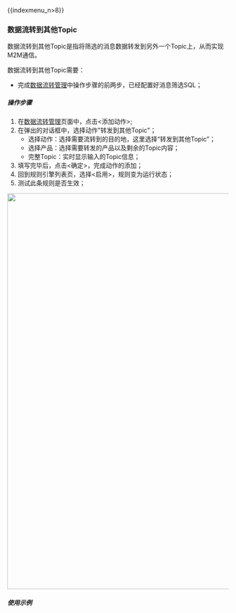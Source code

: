 {{indexmenu_n>8}}

### 数据流转到其他Topic
数据流转到其他Topic是指将筛选的消息数据转发到另外一个Topic上，从而实现M2M通信。

数据流转到其他Topic需要：
- 完成[数据流转管理]()中操作步骤的前两步，已经配置好消息筛选SQL；


##### 操作步骤
1. 在[数据流转管理]()页面中，点击<添加动作>;
2. 在弹出的对话框中，选择动作"转发到其他Topic"；
   - 选择动作：选择需要流转到的目的地，这里选择“转发到其他Topic”；
   - 选择产品：选择需要转发的产品以及剩余的Topic内容；
   - 完整Topic：实时显示输入的Topic信息；
3. 填写完毕后，点击<确定>，完成动作的添加；
4. 回到规则引擎列表页，选择<启用>，规则变为运行状态；
5. 测试此条规则是否生效；

<img src="https://ushare.ucloudadmin.com/download/attachments/14746235/m2m.png?version=1&modificationDate=1557288459333&api=v2" width="900" />

##### 使用示例